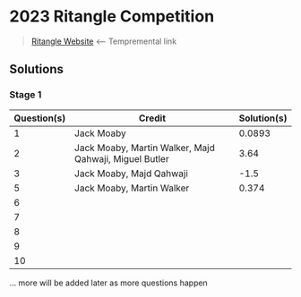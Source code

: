 # 2023 Ritangle Competition
> [Ritangle Website](https://mei.org.uk/ritangle/) ⟵ Tempremental link

## Solutions
### Stage 1
| Question(s)    | Credit                                                                               | Solution(s)    |
|----------------|--------------------------------------------------------------------------------------|----------------|
| 1              |  Jack Moaby                                                                          |  0.0893        |
| 2              |  Jack Moaby, Martin Walker, Majd Qahwaji, Miguel Butler                              |  3.64          |
| 3              |  Jack Moaby, Majd Qahwaji                                                            |  -1.5          |
| 5              |  Jack Moaby, Martin Walker                                                           |  0.374         |
| 6              |                                                                                      |                |
| 7              |                                                                                      |                |
| 8              |                                                                                      |                |
| 9              |                                                                                      |                |
| 10             |                                                                                      |                |

... more will be added later as more questions happen
